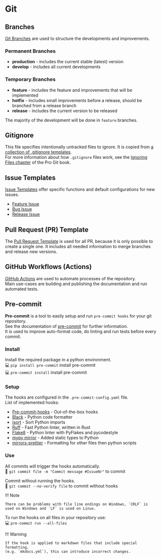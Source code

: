# Git

## Branches

[Git Branches](https://docs.github.com/en/pull-requests/collaborating-with-pull-requests/proposing-changes-to-your-work-with-pull-requests/about-branches)
are used to structure the developments and improvements.

### Permanent Branches

- **production** - includes the current stable (latest) version
- **develop** - includes all current developments

### Temporary Branches

- **feature** - includes the feature and improvements that will be implemented
- **hotfix** - includes small improvements before a release, should be branched from a release branch
- **release** - includes the current version to be released

The majority of the development will be done in `feature` branches.

## Gitignore

This file specifies intentionally untracked files to ignore.
It is copied from [a collection of .gitignore templates](https://github.com/github/gitignore). <br>
For more information about how `.gitignore` files work, see the [Ignoring Files chapter](https://git-scm.com/book/en/v2/Git-Basics-Recording-Changes-to-the-Repository#_ignoring) of the Pro Git book.

## Issue Templates

[Issue Templates](https://docs.github.com/en/communities/using-templates-to-encourage-useful-issues-and-pull-requests/configuring-issue-templates-for-your-repository)
offer specific functions and default configurations for new issues.

- [Feature Issue](https://github.com/rl-institut/super-repo/blob/production/.github/ISSUE_TEMPLATE/issue_template_feature.md)
- [Bug Issue](https://github.com/rl-institut/super-repo/blob/production/.github/ISSUE_TEMPLATE/issue_template_bug.md)
- [Release Issue](https://github.com/rl-institut/super-repo/blob/production/.github/ISSUE_TEMPLATE/issue_template_release.md)

## Pull Request (PR) Template

The [Pull Request Template](https://docs.github.com/en/communities/using-templates-to-encourage-useful-issues-and-pull-requests/creating-a-pull-request-template-for-your-repository)
is used for all PR, because it is only possible to create a single one.
It includes all needed information to merge branches and release new versions.

## GitHub Workflows (Actions)

[GitHub Actions](https://github.com/rl-institut/super-repo/actions)
are used to automate processes of the repository. <br>
Main use-cases are building and publishing the documentation and run automated tests.

## Pre-commit

**Pre-commit** is a tool to easily setup and run `pre-commit hooks` for your git repository.<br>
See the documentation of [pre-commit](https://pre-commit.com/) for further information.<br>
It is used to improve auto-format code, do linting and run tests before every commit.

### Install

Install the required package in a python environment. <br>
💻 `pip install pre-commit` install pre-commit <br>
💻 `pre-commit install` install pre-commit

### Setup

The hooks are configured in the `.pre-commit-config.yaml` file.<br>
List of implemented hooks:

- [Pre-commit-hooks](https://github.com/pre-commit/pre-commit-hooks) - Out-of-the-box hooks
- [Black](https://github.com/psf/black) - Python code formatter
- [isort](https://github.com/pycqa/isort) - Sort Python imports
- [Ruff](https://github.com/astral-sh/ruff-pre-commit) - Fast Python linter, written in Rust
- [Flake8](https://github.com/pycqa/flake8) - Python linter with PyFlakes and pycodestyle
- [mypy mirror](https://github.com/pre-commit/mirrors-mypy) - Added static types to Python
- [mirrors-prettier](https://github.com/pre-commit/mirrors-prettier) - Formatting for other files then python scripts

### Use

All commits will trigger the hooks automatically.<br>
💠 `git commit file -m "Commit message #IssueNr"` to commit

Commit without running the hooks.<br>
💠 `git commit --no-verify file` to commit without hooks

!!! Note

    There can be problems with file line endings on Windows, `CRLF` is used on Windows and `LF` is used on Linux.

To run the hooks on all files in your repository use:<br>
💻 `pre-commit run --all-files`

!!! Warning

    If the hook is applied to markdown files that include special formatting,
    (e.g. `mkdocs.yml`), this can introduce incorrect changes.
